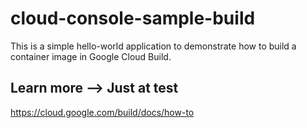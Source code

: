 # cloud-console-sample-build

This is a simple hello-world application to demonstrate how to build a container
image in Google Cloud Build. 

## Learn more --> Just at test
https://cloud.google.com/build/docs/how-to
